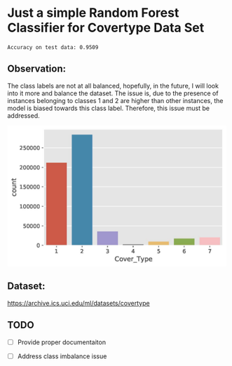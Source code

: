 # Just a simple Random Forest Classifier for Covertype Data Set

```
Accuracy on test data: 0.9509
```

Observation:
---
The class labels are not at all balanced, hopefully, in the future, I will look into it more and balance the dataset. The issue is, due to the presence of instances belonging to classes 1 and 2 are higher than other instances, the model is biased towards this class label. Therefore, this issue must be addressed.

<img src="images/label_distribution.jpg" width = "500" >


Dataset: 
---
https://archive.ics.uci.edu/ml/datasets/covertype


## TODO
* [ ] Provide proper documentaiton
* [ ] Address class imbalance issue

